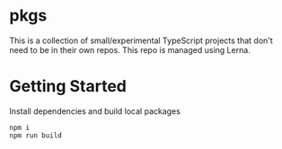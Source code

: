 # pkgs

This is a collection of small/experimental TypeScript projects that don't need to be in their own repos. This repo is managed using Lerna.

# Getting Started

Install dependencies and build local packages

```shell
npm i
npm run build
```
